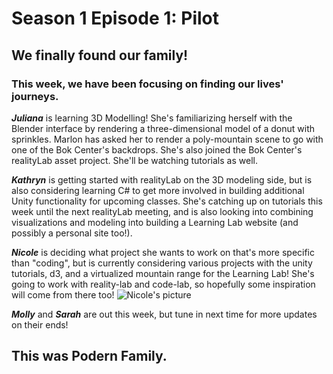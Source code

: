 # Season 1 Episode 1: Pilot

## We finally found our family! 

### This week, we have been focusing on finding our lives' journeys. 


***Juliana*** is learning 3D Modelling! She's familiarizing herself with the Blender interface by rendering a three-dimensional model of a donut with sprinkles. Marlon has asked her to render a poly-mountain scene to go with one of the Bok Center's backdrops. She's also joined the Bok Center's realityLab asset project. She'll be watching tutorials as well.

***Kathryn*** is getting started with realityLab on the 3D modeling side, but is also considering learning C# to get more involved in building additional Unity functionality for upcoming classes. She's catching up on tutorials this week until the next realityLab meeting, and is also looking into combining visualizations and modeling into building a Learning Lab website (and possibly a personal site too!). 


***Nicole*** is deciding what project she wants to work on that's more specific than "coding", but is currently considering various projects with the unity tutorials, d3, and a virtualized mountain range for the Learning Lab! She's going to work with reality-lab and code-lab, so hopefully some inspiration will come from there too!
![Nicole's picture](https://files.slack.com/files-pri/T0HTW3H0V-FNSHXDFF1/5d4b7113.jpg)

***Molly*** and ***Sarah*** are out this week, but tune in next time for more updates on their ends!


## This was Podern Family.




<!--stackedit_data:
eyJoaXN0b3J5IjpbLTE1NzE1ODcwNjYsLTE3MjI4NjEzMDUsOD
cyOTg3NDc2LC05MzMxNDgxNTEsLTU4MDU3ODEyMCwtNTc1NTIw
MzEsLTE2NTUwNDE3MTMsODQwODc3NTQ3LC0xNzg4MTkxNjA3LC
01NTc5MTY4NTAsMTc0NTc3Nzk4NSw0MzU4NTExOTgsMTU2OTYx
MywtMjEyMjYxNTM0NSwtMTIzMzEzOTk5NywxMzEwNjIyODg0LC
01OTU1NjY2OTIsLTE4NzE3MjQ5MDYsODY3NDM0OTExLDcyODIy
MDE0OV19
-->
